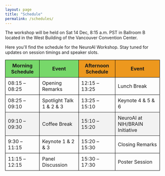 ```yaml
---
layout: page
title: "Schedule"
permalink: /schedules/
---
```


<!-- # Schedule -->

The workshop will be held on Sat 14 Dec, 8:15 a.m. PST in Ballroom B located in the West Building of the Vancouver Convention Center. 

Here you'll find the schedule for the NeuroAI Workshop. Stay tuned for updates on session timings and speaker slots.


<table style="width: 100%; border-collapse: collapse;">
  <tr>
    <th style="background-color: #77d86a; border: 1px solid black; padding: 8px; font-weight: bold;">Morning Schedule</th>
    <th style="background-color: #77d86a; border: 1px solid black; padding: 8px; font-weight: bold;">Event</th>
    <th style="background-color: #ed981e; border: 1px solid black; padding: 8px; font-weight: bold;">Afternoon Schedule</th>
    <th style="background-color: #ed981e; border: 1px solid black; padding: 8px; font-weight: bold;">Event</th>
  </tr>
  <tr>
    <td style="border: 1px solid black; padding: 8px;">08:15 – 08:25</td>
    <td style="border: 1px solid black; padding: 8px;">Opening Remarks</td>
    <td style="border: 1px solid black; padding: 8px;">12:15 – 13:25</td>
    <td style="border: 1px solid black; padding: 8px;">Lunch Break</td>
  </tr>
  <tr>
    <td style="border: 1px solid black; padding: 8px;">08:25 – 09:10</td>
    <td style="border: 1px solid black; padding: 8px;">Spotlight Talk 1 & 2 & 3</td>
    <td style="border: 1px solid black; padding: 8px;">13:25 – 15:10</td>
    <td style="border: 1px solid black; padding: 8px;">Keynote 4 & 5 & 6</td>
  </tr>
  <tr style="background-color: #f2f2f2;">
    <td style="border: 1px solid black; padding: 8px;">09:10 – 09:30</td>
    <td style="border: 1px solid black; padding: 8px;">Coffee Break</td>
    <td style="border: 1px solid black; padding: 8px;">15:10 – 15:20</td>
    <td style="border: 1px solid black; padding: 8px;">NeuroAI at NIH/BRAIN Initiative</td>
  </tr>
  <tr>
    <td style="border: 1px solid black; padding: 8px;">9:30 – 11:15</td>
    <td style="border: 1px solid black; padding: 8px;">Keynote 1 & 2 & 3</td>
    <td style="border: 1px solid black; padding: 8px;">15:20 – 15:30</td>
    <td style="border: 1px solid black; padding: 8px;">Closing Remarks</td>
  </tr>
  <tr>
    <td style="border: 1px solid black; padding: 8px;">11:15 – 12:15</td>
    <td style="border: 1px solid black; padding: 8px;">Panel Discussion</td>
    <td style="border: 1px solid black; padding: 8px;">15:30 – 17:30</td>
    <td style="border: 1px solid black; padding: 8px;">Poster Session</td>
  </tr>
</table>
